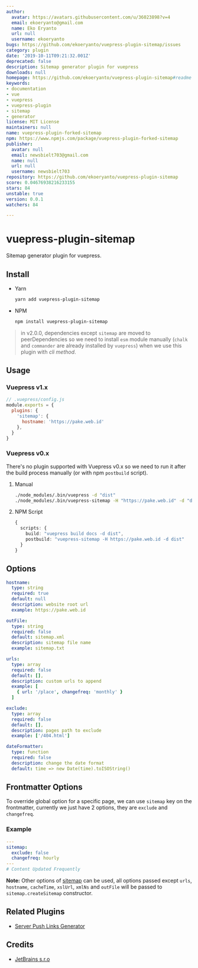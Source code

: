 ```yaml
---
author:
  avatar: https://avatars.githubusercontent.com/u/36023898?v=4
  email: ekoeryanto@gmail.com
  name: Eko Eryanto
  url: null
  username: ekoeryanto
bugs: https://github.com/ekoeryanto/vuepress-plugin-sitemap/issues
category: plugin
date: '2019-10-11T09:21:32.001Z'
deprecated: false
description: Sitemap generator plugin for vuepress
downloads: null
homepage: https://github.com/ekoeryanto/vuepress-plugin-sitemap#readme
keywords:
- documentation
- vue
- vuepress
- vuepress-plugin
- sitemap
- generator
license: MIT License
maintainers: null
name: vuepress-plugin-forked-sitemap
npm: https://www.npmjs.com/package/vuepress-plugin-forked-sitemap
publisher:
  avatar: null
  email: newsbielt703@gmail.com
  name: null
  url: null
  username: newsbielt703
repository: https://github.com/ekoeryanto/vuepress-plugin-sitemap
score: 0.04676938216233155
stars: 84
unstable: true
version: 0.0.1
watchers: 84

---
```


# vuepress-plugin-sitemap

Sitemap generator plugin for vuepress.


## Install

* Yarn

  ```sh
  yarn add vuepress-plugin-sitemap
  ```

* NPM

  ```sh
  npm install vuepress-plugin-sitemap
  ```

> in v2.0.0, dependencies except `sitemap` are moved to peerDependencies so we need to install `esm` module manually (`chalk` and `commander` are already installed by `vuepress`) when we use this plugin with *cli method*.


## Usage

### Vuepress v1.x

```js
// .vuepress/config.js
module.exports = {
  plugins: {
    'sitemap': {
      hostname: 'https://pake.web.id'
    },
  }
}
```

### Vuepress v0.x

There's no plugin supported with Vuepress v0.x so we need to run it after the build process manually (or with npm `postbuild` script).

1. Manual

   ```sh
   ./node_modules/.bin/vuepress -d "dist"
   ./node_modules/.bin/vuepress-sitemap -H "https://pake.web.id" -d "dist"
   ```

2. NPM Script

   ```ts
   {
     scripts: {
       build: "vuepress build docs -d dist",
       postbuild: "vuepress-sitemap -H https://pake.web.id -d dist"
     }
   }
   ```


## Options

```yml
hostname:
  type: string
  required: true
  default: null
  description: website root url
  example: https://pake.web.id

outFile:
  type: string
  required: false
  default: sitemap.xml
  description: sitemap file name
  example: sitemap.txt

urls:
  type: array
  required: false
  default: [],
  description: custom urls to append
  example: [
    { url: '/place', changefreq: 'monthly' }
  ]

exclude:
  type: array
  required: false
  default: [],
  description: pages path to exclude
  example: ['/404.html']

dateFormatter:
  type: function
  required: false
  description: change the date format
  default: time => new Date(time).toISOString()
```


## Frontmatter Options

To override global option for a specific page, we can use `sitemap` key on the frontmatter,
currently we just have 2 options, they are `exclude` and `changefreq`.


### Example

```yml
---
sitemap:
  exclude: false
  changefreq: hourly
---
# Content Updated Frequently
```

**Note:**
Other options of [sitemap](https://npm.im/sitemap) can be used, all options passed except `urls`, `hostname`, `cacheTime`, `xslUrl`, `xmlNs` and `outFile` will be passed to `sitemap.createSitemap` constructor.


## Related Plugins

* [Server Push Links Generator](https://github.com/ekoeryanto/vuepress-plugin-server-push)


## Credits
* [JetBrains s.r.o](https://www.jetbrains.com/?from=vuepress-plugin-sitemap)
